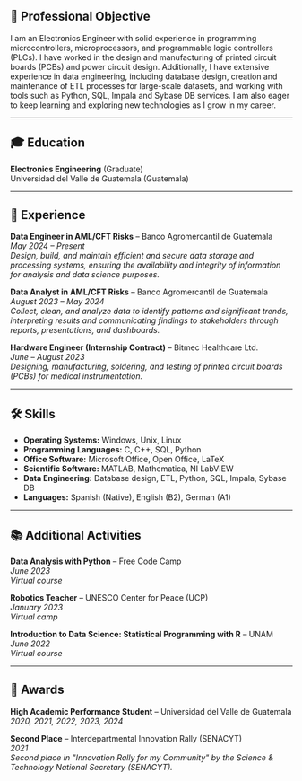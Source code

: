 ## 🎯 Professional Objective

I am an Electronics Engineer with solid experience in programming microcontrollers, microprocessors, and programmable logic controllers (PLCs). I have worked in the design and manufacturing of printed circuit boards (PCBs) and power circuit design. Additionally, I have extensive experience in data engineering, including database design, creation and maintenance of ETL processes for large-scale datasets, and working with tools such as Python, SQL, Impala and Sybase DB services. I am also eager to keep learning and exploring new technologies as I grow in my career.

---

## 🎓 Education

**Electronics Engineering** (Graduate)  
Universidad del Valle de Guatemala (Guatemala)

---

## 💼 Experience

**Data Engineer in AML/CFT Risks** – Banco Agromercantil de Guatemala  
*May 2024 – Present*  
*Design, build, and maintain efficient and secure data storage and processing systems, ensuring the availability and integrity of information for analysis and data science purposes.*

**Data Analyst in AML/CFT Risks** – Banco Agromercantil de Guatemala  
*August 2023 – May 2024*  
*Collect, clean, and analyze data to identify patterns and significant trends, interpreting results and communicating findings to stakeholders through reports, presentations, and dashboards.*

**Hardware Engineer (Internship Contract)** – Bitmec Healthcare Ltd.  
*June – August 2023*  
*Designing, manufacturing, soldering, and testing of printed circuit boards (PCBs) for medical instrumentation.*

---

## 🛠️ Skills

- **Operating Systems:** Windows, Unix, Linux  
- **Programming Languages:** C, C++, SQL, Python  
- **Office Software:** Microsoft Office, Open Office, LaTeX  
- **Scientific Software:** MATLAB, Mathematica, NI LabVIEW  
- **Data Engineering:** Database design, ETL, Python, SQL, Impala, Sybase DB  
- **Languages:** Spanish (Native), English (B2), German (A1)

---

## 📚 Additional Activities

**Data Analysis with Python** – Free Code Camp  
*June 2023*  
*Virtual course*

**Robotics Teacher** – UNESCO Center for Peace (UCP)  
*January 2023*  
*Virtual camp*

**Introduction to Data Science: Statistical Programming with R** – UNAM  
*June 2022*  
*Virtual course*

---

## 🏅 Awards

**High Academic Performance Student** – Universidad del Valle de Guatemala  
*2020, 2021, 2022, 2023, 2024*

**Second Place** – Interdepartmental Innovation Rally (SENACYT)  
*2021*  
*Second place in "Innovation Rally for my Community" by the Science & Technology National Secretary (SENACYT).*

